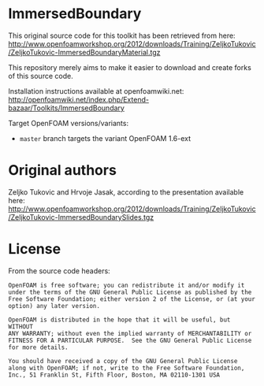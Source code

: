 ImmersedBoundary
================

This original source code for this toolkit has been retrieved from here: http://www.openfoamworkshop.org/2012/downloads/Training/ZeljkoTukovic/ZeljkoTukovic-ImmersedBoundaryMaterial.tgz

This repository merely aims to make it easier to download and create forks of this source code.

Installation instructions available at openfoamwiki.net: http://openfoamwiki.net/index.php/Extend-bazaar/Toolkits/ImmersedBoundary

Target OpenFOAM versions/variants:
 * `master` branch targets the variant OpenFOAM 1.6-ext


Original authors
================

Zeljko Tukovic and Hrvoje Jasak, according to the presentation available here: http://www.openfoamworkshop.org/2012/downloads/Training/ZeljkoTukovic/ZeljkoTukovic-ImmersedBoundarySlides.tgz


License
=======

From the source code headers:

    OpenFOAM is free software; you can redistribute it and/or modify it
    under the terms of the GNU General Public License as published by the
    Free Software Foundation; either version 2 of the License, or (at your
    option) any later version.

    OpenFOAM is distributed in the hope that it will be useful, but WITHOUT
    ANY WARRANTY; without even the implied warranty of MERCHANTABILITY or
    FITNESS FOR A PARTICULAR PURPOSE.  See the GNU General Public License
    for more details.

    You should have received a copy of the GNU General Public License
    along with OpenFOAM; if not, write to the Free Software Foundation,
    Inc., 51 Franklin St, Fifth Floor, Boston, MA 02110-1301 USA
